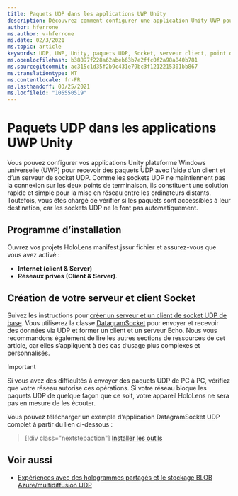 ```yaml
---
title: Paquets UDP dans les applications UWP Unity
description: Découvrez comment configurer une application Unity UWP pour envoyer et recevoir des paquets UDP sur un réseau sécurisé.
author: hferrone
ms.author: v-hferrone
ms.date: 02/3/2021
ms.topic: article
keywords: UDP, UWP, Unity, paquets UDP, Socket, serveur client, point de terminaison, mise en réseau, ordinateur distant, DatagramSocket, exemple, .net
ms.openlocfilehash: b38897f228a62abeb63b7e2ffc0f2a98a840b781
ms.sourcegitcommit: ac315c1d35f2b9c431e79bc3f1212215301bb867
ms.translationtype: MT
ms.contentlocale: fr-FR
ms.lasthandoff: 03/25/2021
ms.locfileid: "105550519"
---
```

# <a name="udp-packets-in-unity-uwp-apps"></a>Paquets UDP dans les applications UWP Unity

Vous pouvez configurer vos applications Unity plateforme Windows universelle (UWP) pour recevoir des paquets UDP avec l’aide d’un client et d’un serveur de socket UDP. Comme les sockets UDP ne maintiennent pas la connexion sur les deux points de terminaison, ils constituent une solution rapide et simple pour la mise en réseau entre les ordinateurs distants. Toutefois, vous êtes chargé de vérifier si les paquets sont accessibles à leur destination, car les sockets UDP ne le font pas automatiquement.

## <a name="setup"></a>Programme d’installation

Ouvrez vos projets HoloLens manifest.jssur fichier et assurez-vous que vous avez activé :
* **Internet (client & Server)** 
* **Réseaux privés (Client & Server)**.

## <a name="build-your-socket-client-and-server"></a>Création de votre serveur et client Socket 

Suivez les instructions pour [créer un serveur et un client de socket UDP de base](/windows/uwp/networking/sockets#build-a-basic-udp-socket-client-and-server). Vous utiliserez la classe [DatagramSocket](/uwp/api/Windows.Networking.Sockets.DatagramSocket) pour envoyer et recevoir des données via UDP et former un client et un serveur Echo. Nous vous recommandons également de lire les autres sections de ressources de cet article, car elles s’appliquent à des cas d’usage plus complexes et personnalisés. 

> [!IMPORTANT]
> Si vous avez des difficultés à envoyer des paquets UDP de PC à PC, vérifiez que votre réseau autorise ces opérations. Si votre réseau bloque les paquets UDP de quelque façon que ce soit, votre appareil HoloLens ne sera pas en mesure de les écouter.

Vous pouvez télécharger un exemple d’application DatagramSocket UDP complet à partir du lien ci-dessous :

> [!div class="nextstepaction"]
> [Installer les outils](/samples/microsoft/windows-universal-samples/datagramsocket/)

## <a name="see-also"></a>Voir aussi 
* [Expériences avec des hologrammes partagés et le stockage BLOB Azure/multidiffusion UDP](https://mtaulty.com/2017/12/29/experiments-with-shared-holograms-and-azure-blob-storage-udp-multicasting-part-1/)